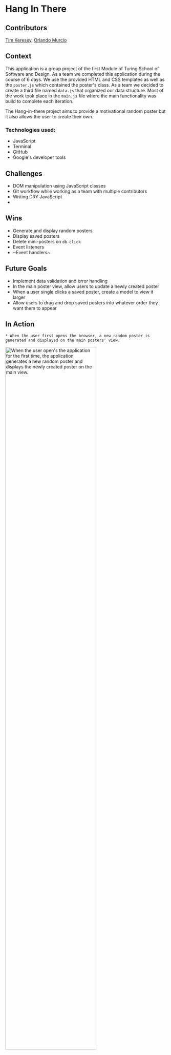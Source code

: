 # Hang In There

## Contributors

[Tim Keresey](https://github.com/timkeresey), [Orlando Murcio](https://www.github.com/atos20)

## Context

This application is a group project of the first Module of Turing School of Software and Design. As a team we completed this application during the course of 6 days. We use the provided HTML and CSS templates as well as the `poster.js` which contained the poster's class. As a team we decided to create a third file named `data.js` that organized our data structure. Most of the work took place in the `main.js` file where the main functionality was build to complete each iteration.

The Hang-in-there project aims to provide a motivational random poster but it also allows the user to create their own.

### Technologies used:

 * JavaScript
 * Terminal
 * GitHub
 * Google's developer tools

## Challenges

  * DOM manipulation using JavaScript classes
  * Git workflow while working as a team with multiple contributors
  * Writing DRY JavaScript
  *  

## Wins

  * Generate and display random posters
  * Display saved posters
  * Delete mini-posters on `db-click`
  * Event listeners
  * ~Event handlers~

## Future Goals

  * Implement data validation and error handling
  * In the main poster view, allow users to update a newly created poster
  * When a user single clicks a saved poster, create a model to view it larger
  * Allow users to drag and drop saved posters into whatever order they want them to appear

## In Action

    * When the user first opens the browser, a new random poster is generated and displayed on the main posters' view.

  <img src=" https://media.giphy.com/media/RfSKYR2xDTVnfnwWql/giphy.gif" alt="When the user open's the application for the first time, the application generates a new random poster and displays the newly created poster on the main view." height=auto width=75%/>

    *

  <img src=" https://media.giphy.com/media/LLwFMVAoDD8ZKBxcvz/giphy.gif" alt="When the user clicks on the make new poster button, the make poster form is displayed and the user is presented with 3 input fields where the user can add an image url, a title and a quote. When the user clicks on the show my poster button a new poster is generated, the view changes to the main page and the newly created poster is displayed." height=auto width=75%/>

    *

  <img src="https://media.giphy.com/media/f8W0AgSwh2YBpkU0Cu/giphy.gif" alt="When the user clicks on the save this button, the current poster is saved. After the poster has been saved the user can click on the show saved posters button. The view changes one more time " height=auto width=75%/>

    *

  <img src="" alt="When the user is on the saved posters view and double clicks on any mini poster, the mini poster is deleted" height=auto width=25%/>

### Comps provided by instructors

#### Iteration 0 - Main Page

![screenshot of main page showing poster](/readme-imgs/homepage.png)

- When the page loads, we should see a poster with a randomly selected image, title, and quote

#### Switching Views

Form page:
![screenshot of form](/readme-imgs/form.png)

Saved posters page (once working with extra saved posters):
![screenshot of saved posters page](/readme-imgs/saved.png)



#### Create a New Poster Form

Form being filled out:
![screenshot of form](/readme-imgs/form.png)

Once poster is saved:
![screenshot of result](/readme-imgs/form-result.png)


#### Saved Posters View

Saved posters view:
![screenshot of saved posters section](/readme-imgs/saved.png)

- If you want to contribute
- clone the repository to your computer `git clone <URL>`
- cd into the repository `cd <repo-name>`
- create a new branch with `git checkout -b <new branch name>`
- open your text editor and add or remove functionalities to the site.
- `git add` and `git commit -m` to save the changes to your local repository
- `git push` your changes
- create a new pull request!

## Project Manager
 > [Hannah Hudson](https://github.com/hannahhch)
